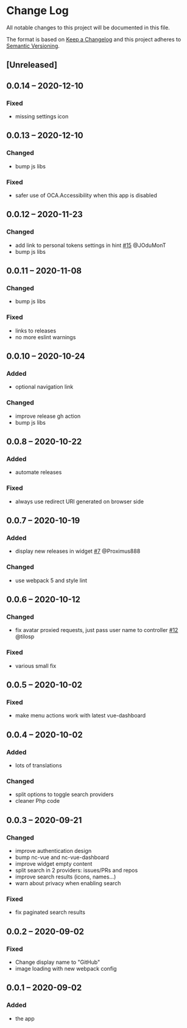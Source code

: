 # Change Log
All notable changes to this project will be documented in this file.

The format is based on [Keep a Changelog](http://keepachangelog.com/)
and this project adheres to [Semantic Versioning](http://semver.org/).

## [Unreleased]

## 0.0.14 – 2020-12-10
### Fixed
- missing settings icon

## 0.0.13 – 2020-12-10
### Changed
- bump js libs

### Fixed
- safer use of OCA.Accessibility when this app is disabled

## 0.0.12 – 2020-11-23
### Changed
- add link to personal tokens settings in hint
[#15](https://github.com/nextcloud/integration_github/issues/15) @JOduMonT
- bump js libs

## 0.0.11 – 2020-11-08
### Changed
- bump js libs

### Fixed
- links to releases
- no more eslint warnings

## 0.0.10 – 2020-10-24
### Added
- optional navigation link

### Changed
- improve release gh action
- bump js libs

## 0.0.8 – 2020-10-22
### Added
- automate releases

### Fixed
- always use redirect URI generated on browser side

## 0.0.7 – 2020-10-19
### Added
- display new releases in widget
[#7](https://github.com/nextcloud/integration_github/issues/7) @Proximus888

### Changed
- use webpack 5 and style lint

## 0.0.6 – 2020-10-12
### Changed
- fix avatar proxied requests, just pass user name to controller
[#12](https://github.com/nextcloud/integration_github/issues/12) @tilosp

### Fixed
- various small fix

## 0.0.5 – 2020-10-02
### Fixed
- make menu actions work with latest vue-dashboard

## 0.0.4 – 2020-10-02
### Added
- lots of translations

### Changed
- split options to toggle search providers
- cleaner Php code

## 0.0.3 – 2020-09-21
### Changed
* improve authentication design
* bump nc-vue and nc-vue-dashboard
* improve widget empty content
* split search in 2 providers: issues/PRs and repos
* improve search results (icons, names...)
* warn about privacy when enabling search

### Fixed
* fix paginated search results

## 0.0.2 – 2020-09-02
### Fixed
* Change display name to "GitHub"
* image loading with new webpack config

## 0.0.1 – 2020-09-02
### Added
* the app
